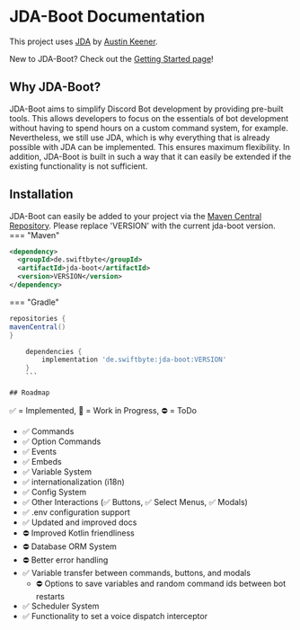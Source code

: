 # JDA-Boot Documentation

This project uses [JDA](https://github.com/DV8FromTheWorld/JDA) by [Austin Keener](https://github.com/DV8FromTheWorld/).

New to JDA-Boot? Check out the [Getting Started page](nav/getting-started.md)!

## Why JDA-Boot?

JDA-Boot aims to simplify Discord Bot development by providing pre-built tools. This allows developers to focus on the
essentials of bot development without having to spend hours on a custom command system, for example. Nevertheless, we
still use JDA, which is why everything that is already possible with JDA can be implemented. This ensures maximum
flexibility. In addition, JDA-Boot is built in such a way that it can easily be extended if the existing functionality
is not sufficient.

## Installation

JDA-Boot can easily be added to your project via
the [Maven Central Repository](https://central.sonatype.com/artifact/de.swiftbyte/jda-boot). Please replace 'VERSION'
with the current
jda-boot version.
=== "Maven"
```xml
<dependency>
  <groupId>de.swiftbyte</groupId>
  <artifactId>jda-boot</artifactId>
  <version>VERSION</version>
</dependency>
```

=== "Gradle"
```groovy
repositories {
mavenCentral()
}

    dependencies {
        implementation 'de.swiftbyte:jda-boot:VERSION'
    }
    ```

## Roadmap

```
✅ = Implemented, 🚧 = Work in Progress, ⛔ = ToDo

- ✅ Commands
- ✅ Option Commands
- ✅ Events
- ✅ Embeds
- ✅ Variable System
- ✅ internationalization (i18n)
- ✅ Config System
- ✅ Other Interactions (✅ Buttons, ✅ Select Menus, ✅ Modals)
- ✅ .env configuration support
- ✅ Updated and improved docs
- ⛔ Improved Kotlin friendliness
- ⛔ Database ORM System
- ⛔ Better error handling
- ✅ Variable transfer between commands, buttons, and modals
    - ⛔ Options to save variables and random command ids between bot restarts
- ✅ Scheduler System
- ✅ Functionality to set a voice dispatch interceptor
```